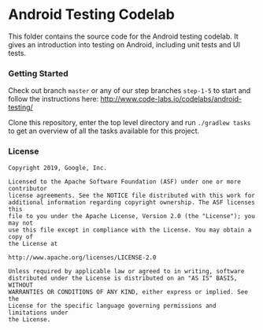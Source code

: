 # Android Testing Codelab

This folder contains the source code for the Android testing codelab. It gives
an introduction into testing on Android, including unit tests and UI tests.

### Getting Started

Check out branch `master` or any of our step branches `step-1-5` to start and
follow the instructions here: http://www.code-labs.io/codelabs/android-testing/


Clone this repository, enter the top level directory and run
<code>./gradlew tasks</code> to get an overview of all the tasks available for
this project.

### License

```
Copyright 2019, Google, Inc.

Licensed to the Apache Software Foundation (ASF) under one or more contributor
license agreements. See the NOTICE file distributed with this work for
additional information regarding copyright ownership. The ASF licenses this
file to you under the Apache License, Version 2.0 (the "License"); you may not
use this file except in compliance with the License. You may obtain a copy of
the License at

http://www.apache.org/licenses/LICENSE-2.0

Unless required by applicable law or agreed to in writing, software
distributed under the License is distributed on an "AS IS" BASIS, WITHOUT
WARRANTIES OR CONDITIONS OF ANY KIND, either express or implied. See the
License for the specific language governing permissions and limitations under
the License.
```
